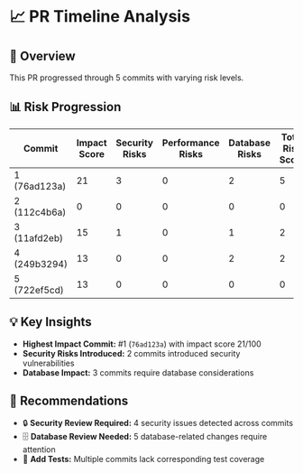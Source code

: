 # 📈 PR Timeline Analysis

## 🎯 Overview

This PR progressed through 5 commits with varying risk levels.

## 📊 Risk Progression

| Commit | Impact Score | Security Risks | Performance Risks | Database Risks | Total Risk Score |
|--------|--------------|----------------|-------------------|----------------|------------------|
| 1 (76ad123a) | 21 | 3 | 0 | 2 | 5 |
| 2 (112c4b6a) | 0 | 0 | 0 | 0 | 0 |
| 3 (11afd2eb) | 15 | 1 | 0 | 1 | 2 |
| 4 (249b3294) | 13 | 0 | 0 | 2 | 2 |
| 5 (722ef5cd) | 13 | 0 | 0 | 0 | 0 |

## 💡 Key Insights

- **Highest Impact Commit:** #1 (`76ad123a`) with impact score 21/100
- **Security Risks Introduced:** 2 commits introduced security vulnerabilities
- **Database Impact:** 3 commits require database considerations

## 🎯 Recommendations

- 🔒 **Security Review Required:** 4 security issues detected across commits
- 🗄️ **Database Review Needed:** 5 database-related changes require attention
- 🧪 **Add Tests:** Multiple commits lack corresponding test coverage
